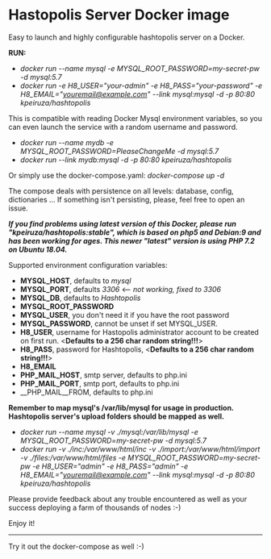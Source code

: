 # Hastopolis Server Docker image

Easy to launch and highly configurable hashtopolis server on a Docker.

__RUN:__
- *docker run --name mysql  -e MYSQL_ROOT_PASSWORD=my-secret-pw  -d mysql:5.7*
- *docker run -e H8_USER="your-admin" -e H8_PASS="your-password" -e H8_EMAIL="youremail@example.com" --link mysql:mysql -d -p 80:80 kpeiruza/hashtopolis*

This is compatible with reading Docker Mysql environment variables, so you can even launch the service with a random username and password.

- *docker run --name mydb  -e MYSQL_ROOT_PASSWORD=PleaseChangeMe  -d mysql:5.7*
- *docker run --link mydb:mysql -d -p 80:80 kpeiruza/hashtopolis*


Or simply use the docker-compose.yaml: *docker-compose up -d*

The compose deals with persistence on all levels: database, config, dictionaries ... If something isn't persisting, please, feel free to open an issue.

__*If you find problems using latest version of this Docker, please run "kpeiruza/hashtopolis:stable", which is based on php5 and Debian:9 and has been working for ages. This newer "latest" version is using PHP 7.2 on Ubuntu 18.04.*__


Supported environment configuration variables:
- __MYSQL_HOST__, defaults to *mysql*
- __MYSQL_PORT__, defaults *3306* <-- *not working, fixed to 3306*
- __MYSQL_DB__, defaults to *Hashtopolis*
- __MYSQL_ROOT_PASSWORD__
- __MYSQL_USER__, you don't need it if you have the root password
- __MYSQL_PASSWORD__, cannot be unset if set MYSQL_USER.
- __H8_USER__, username for Hastopolis administrator account to be created on first run. <__Defaults to a 256 char random string!!!__>
- __H8_PASS__, password for Hashtopolis, <__Defaults to a 256 char random string!!!__>
- __H8_EMAIL__
- __PHP_MAIL_HOST__, smtp server, defaults to php.ini
- __PHP_MAIL_PORT__, smtp port, defaults to php.ini
- __PHP_MAIL__FROM, defaults to php.ini



__Remember to map mysql's /var/lib/mysql for usage in production. Hashtopolis server's upload folders should be mapped as well.__
- *docker run --name mysql -v ./mysql:/var/lib/mysql -e MYSQL_ROOT_PASSWORD=my-secret-pw  -d mysql:5.7*
- *docker run -v ./inc:/var/www/html/inc -v ./import:/var/www/html/import -v ./files:/var/www/html/files -e MYSQL_ROOT_PASSWORD=my-secret-pw -e H8_USER="admin" -e H8_PASS="admin" -e H8_EMAIL="youremail@example.com" --link mysql:mysql -d -p 80:80 kpeiruza/hashtopolis*

Please provide feedback about any trouble encountered as well as your success deploying a farm of thousands of nodes :-)

Enjoy it!

-------------------------
Try it out the docker-compose as well :-)
